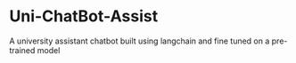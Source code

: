 # Uni-ChatBot-Assist
A university assistant chatbot built using langchain and fine tuned on a pre-trained model
